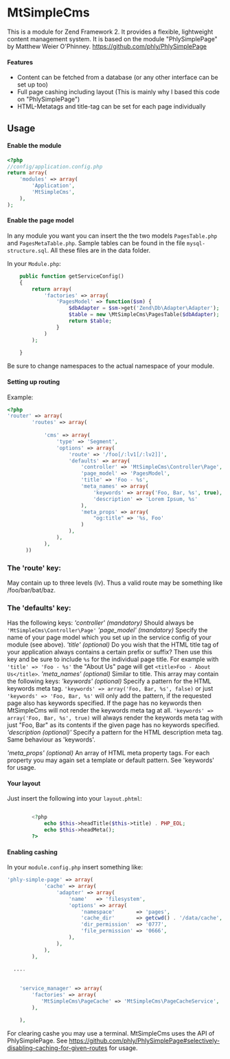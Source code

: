 MtSimpleCms
===========

This is a module for Zend Framework 2. It provides a flexible, lightweight content management system. It is based on the module "PhlySimplePage" by Matthew Weier O'Phinney. https://github.com/phly/PhlySimplePage

#### Features
* Content can be fetched from a database (or any other interface can be set up too)
* Full page cashing including layout (This is mainly why I based this code on "PhlySimplePage")
* HTML-Metatags and title-tag can be set for each page individually

## Usage
#### Enable the module
```php
<?php
//config/application.config.php
return array(
    'modules' => array(
        'Application',
        'MtSimpleCms',
    ),
);
```
#### Enable the page model
In any module you want you can insert the the two models `PagesTable.php` and `PagesMetaTable.php`. Sample tables can be found in the file `mysql-structure.sql`. All these files are in the data folder.

In your `Module.php`:
```php
    public function getServiceConfig()
    {
        return array(
            'factories' => array(
            	'PagesModel' => function($sm) {
                    $dbAdapter = $sm->get('Zend\Db\Adapter\Adapter');
                    $table = new \MtSimpleCms\PagesTable($dbAdapter);
                    return $table;
                }
			)
		);
		
	}
```
Be sure to change namespaces to the actual namespace of your module.
#### Setting up routing
Example:
```php
<?php
'router' => array(
        'routes' => array(
        	
            'cms' => array(
                'type' => 'Segment',
                'options' => array(
                    'route' => '/foo[/:lv1[/:lv2]]',
                    'defaults' => array(
                        'controller' => 'MtSimpleCms\Controller\Page',
                        'page_model' => 'PagesModel',
                        'title' => 'Foo - %s',
                        'meta_names' => array(
							'keywords' => array('Foo, Bar, %s', true),
							'description' => 'Lorem Ipsum, %s'
						),
						'meta_props' => array(
							"og:title" => '%s, Foo'
						)
                    ),
                ),
            ),
      ))
```
### The 'route' key:
May contain up to three levels (lv). Thus a valid route may be something like /foo/bar/bat/baz.
### The 'defaults' key:
Has the following keys:
*'controller' (mandatory)*
Should always be `'MtSimpleCms\Controller\Page'`
*'page_model' (mandatory)* 
Specify the name of your page model which you set up in the service config of your module (see above).
*'title' (optional)*
Do you wish that the HTML title tag of your application always contains a certain prefix or suffix? Then use this key and be sure to include `%s` for the individual page title. For example with `'title' => 'Foo - %s'` the "About Us" page will get `<title>Foo - About Us</title>`.
*'meta_names' (optional)*
Similar to title. This array may contain the following keys:
*'keywords' (optional)*
Specify a pattern for the HTML keywords meta tag. 
`'keywords' => array('Foo, Bar, %s', false)` or just `'keywords' => 'Foo, Bar, %s'` will only add the pattern, if the requested page also has keywords specified. If the page has no keywords then MtSimpleCms will not render the keywords meta tag at all.
`'keywords' => array('Foo, Bar, %s', true)` will always render the keywords meta tag with just "Foo, Bar" as its contents if the given page has no keywords specified.
*'description (optional)'*
Specify a pattern for the HTML description meta tag.
Same behaviour as 'keywords'.

*'meta_props' (optional)*
An array of HTML meta property tags. For each property you may again set a template or default pattern. See 'keywords' for usage.

#### Your layout
Just insert the following into your `layout.phtml`:
```php

        <?php 
        	echo $this->headTitle($this->title) . PHP_EOL;
        	echo $this->headMeta();
        ?>
```
#### Enabling cashing
In your `module.config.php` insert something like:
```php
'phly-simple-page' => array(
	        'cache' => array(
	            'adapter' => array(
	                'name'   => 'filesystem',
	                'options' => array(
	                    'namespace'       => 'pages',
	                    'cache_dir'       => getcwd() . '/data/cache',
	                    'dir_permission'  => '0777',
	                    'file_permission' => '0666',
	                ),
	            ),
	        ),
	    ),
	    
  ....
  
  
    'service_manager' => array(
        'factories' => array(
           'MtSimpleCms\PageCache' => 'MtSimpleCms\PageCacheService',
        ),
		
    ),
```
For clearing cashe you may use a terminal. MtSimpleCms uses the API of PhlySimplePage. See https://github.com/phly/PhlySimplePage#selectively-disabling-caching-for-given-routes for usage.
